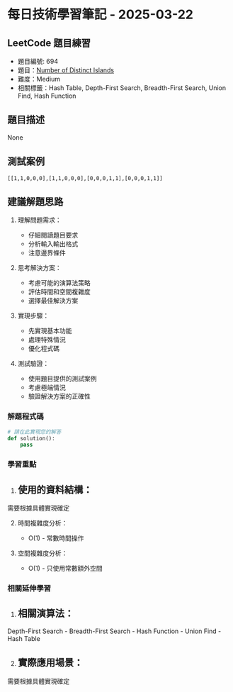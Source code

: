 # 每日技術學習筆記 - 2025-03-22

## LeetCode 題目練習
- 題目編號: 694
- 題目：[Number of Distinct Islands](https://leetcode.com/problems/number-of-distinct-islands)
- 難度：Medium
- 相關標籤：Hash Table, Depth-First Search, Breadth-First Search, Union Find, Hash Function

## 題目描述
None

## 測試案例
```
[[1,1,0,0,0],[1,1,0,0,0],[0,0,0,1,1],[0,0,0,1,1]]
```

## 建議解題思路
1. 理解問題需求：
   - 仔細閱讀題目要求
   - 分析輸入輸出格式
   - 注意邊界條件

2. 思考解決方案：
   - 考慮可能的演算法策略
   - 評估時間和空間複雜度
   - 選擇最佳解決方案

3. 實現步驟：
   - 先實現基本功能
   - 處理特殊情況
   - 優化程式碼

4. 測試驗證：
   - 使用題目提供的測試案例
   - 考慮極端情況
   - 驗證解決方案的正確性


### 解題程式碼
```python
# 請在此實現您的解答
def solution():
    pass
```

### 學習重點
1. 使用的資料結構：
   - 
需要根據具體實現確定

2. 時間複雜度分析：
   - O(1) - 常數時間操作

3. 空間複雜度分析：
   - O(1) - 只使用常數額外空間

### 相關延伸學習
1. 相關演算法：
   - 
Depth-First Search   - Breadth-First Search   - Hash Function   - Union Find   - Hash Table

2. 實際應用場景：
   - 
需要根據具體實現確定
